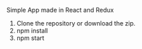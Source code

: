 Simple App made in React and Redux

1. Clone the repository or download the zip.
2. npm install
3. npm start